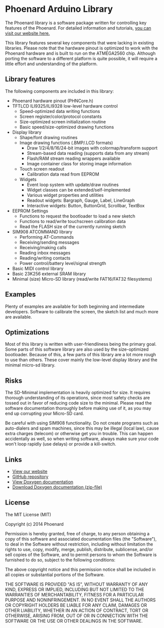 # Phoenard Arduino Library

The Phoenard library is a software package written for controlling key features of the Phoenard.
For detailed information and tutorials, [you can visit our website here.](http://phoenard.com)

This library features several key components that were lacking in existing libraries.
Please note that the hardware pinout is optimized to work with the Phoenard hardware and
is built to run on the ATMEGA2560 chip. Although porting the software to a different platform
is quite possible, it will require a little effort and understanding of the platform.

## Library features

The following components are included in this library:

* Phoenard hardware pinout (PHNCore.h)
* TFTLCD ILI9325/ILI9328 low-level hardware control
  * Speed-optimized data writing functions
  * Screen register/color/protocol constants
  * Size-optimized screen initialization routine
  * Basic speed/size-optimized drawing functions
* Display library
  * Shape/font drawing routines
  * Image drawing functions (.BMP/.LCD formats)
    * Draw 1/2/4/8/16/24-bit images with colormap/transform support
    * Stream-based data reading (supports data from any stream)
    * Flash/RAM stream reading wrappers available
    * Image container class for storing image information
  * Touch screen readout
    * Calibration data read from EEPROM
  * Widgets
    * Event loop system with update/draw routines
    * Widget classes can be extended/self-implemented
    * Various widget properties and utilities
    * Readout widgets: Bargraph, Gauge, Label, LineGraph
    * Interactive widgets: Button, ButtonGrid, Scrollbar, TextBox
* EEPROM Settings
  * Functions to request the bootloader to load a new sketch
  * Functions to read/write touchscreen calibration data
  * Read the FLASH size of the currently running sketch
* SIM908 ATCOMMAND library
  * Performing AT-Commands
  * Receiving/sending messages
  * Receiving/making calls
  * Reading inbox messages
  * Reading/writing contacts
  * Power control/battery level/signal strength
* Basic MIDI control library
* Basic 23K256 external SRAM library
* Minimal (size) Micro-SD library (read/write FAT16/FAT32 filesystems)

## Examples

Plenty of examples are available for both beginning and intermediate developers.
Software to calibrate the screen, the sketch list and much more are available.

## Optimizations

Most of this library is written with user-friendliness being the primary goal.
Some parts of this software library are also used by the size-optimized bootloader.
Because of this, a few parts of this library are a lot more rough to use than others.
These cover mainly the low-level display library and the minimal micro-sd library.

## Risks

The SD-Minimal implementation is heavily optimized for size. It requires thorough
understanding of its operations, since most safety checks are tossed out in favor
of reducing code size to the minimal. Please read the software documentation thoroughly
before making use of it, as you may end up corrupting your Micro-SD card.

Be careful with using SIM908 functionality. Do not create programs such as auto-dialers
and spam machines, since this may be illegal (local law), cause extra charges (telecom)
or otherwise get you in trouble. This can happen accidentally as well, so when writing
software, always make sure your code won't loop rapidly (use delays) or provide a kill-switch.

## Links

* [View our website](http://phoenard.com)
* [GitHub repository](https://github.com/Phoenard/Phoenard)
* [View Doxygen documentation](http://docs.phoenard.com)
* [Download Doxygen documentation (zip-file)](http://builds.phoenard.com/phoenard_docs_doxygen.zip)

## License

The MIT License (MIT)

Copyright (c) 2014 Phoenard

Permission is hereby granted, free of charge, to any person obtaining a copy
of this software and associated documentation files (the "Software"), to deal
in the Software without restriction, including without limitation the rights
to use, copy, modify, merge, publish, distribute, sublicense, and/or sell
copies of the Software, and to permit persons to whom the Software is
furnished to do so, subject to the following conditions:

The above copyright notice and this permission notice shall be included in
all copies or substantial portions of the Software.

THE SOFTWARE IS PROVIDED "AS IS", WITHOUT WARRANTY OF ANY KIND, EXPRESS OR
IMPLIED, INCLUDING BUT NOT LIMITED TO THE WARRANTIES OF MERCHANTABILITY,
FITNESS FOR A PARTICULAR PURPOSE AND NONINFRINGEMENT. IN NO EVENT SHALL THE
AUTHORS OR COPYRIGHT HOLDERS BE LIABLE FOR ANY CLAIM, DAMAGES OR OTHER
LIABILITY, WHETHER IN AN ACTION OF CONTRACT, TORT OR OTHERWISE, ARISING FROM,
OUT OF OR IN CONNECTION WITH THE SOFTWARE OR THE USE OR OTHER DEALINGS IN
THE SOFTWARE.